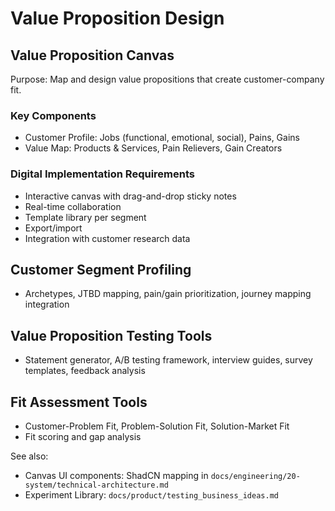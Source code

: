 # Value Proposition Design

## Value Proposition Canvas

Purpose: Map and design value propositions that create customer-company fit.

### Key Components

- Customer Profile: Jobs (functional, emotional, social), Pains, Gains
- Value Map: Products & Services, Pain Relievers, Gain Creators

### Digital Implementation Requirements

- Interactive canvas with drag-and-drop sticky notes
- Real-time collaboration
- Template library per segment
- Export/import
- Integration with customer research data

## Customer Segment Profiling

- Archetypes, JTBD mapping, pain/gain prioritization, journey mapping integration

## Value Proposition Testing Tools

- Statement generator, A/B testing framework, interview guides, survey templates, feedback analysis

## Fit Assessment Tools

- Customer-Problem Fit, Problem-Solution Fit, Solution-Market Fit
- Fit scoring and gap analysis

See also:

- Canvas UI components: ShadCN mapping in `docs/engineering/20-system/technical-architecture.md`
- Experiment Library: `docs/product/testing_business_ideas.md`
